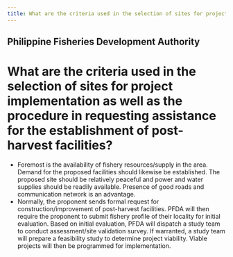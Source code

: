 ```yaml
---
title: What are the criteria used in the selection of sites for project implementation as well as the procedure in requesting assistance for the establishment of post-harvest facilities
---
```


## Philippine Fisheries Development Authority

# What are the criteria used in the selection of sites for project implementation as well as the procedure in requesting assistance for the establishment of post-harvest facilities?


 - Foremost is the availability of fishery resources/supply in the area. Demand for the proposed facilities should likewise be established. The proposed site should be relatively peaceful and power and water supplies should be readily available. Presence of good roads and communication network is an advantage.
 - Normally, the proponent sends formal request for construction/improvement of post-harvest facilities. PFDA will then require the proponent to submit fishery profile of their locality for initial evaluation. Based on initial evaluation, PFDA will dispatch a study team to conduct assessment/site validation survey. If warranted, a study team will prepare a feasibility study to determine project viability. Viable projects will then be programmed for implementation.
